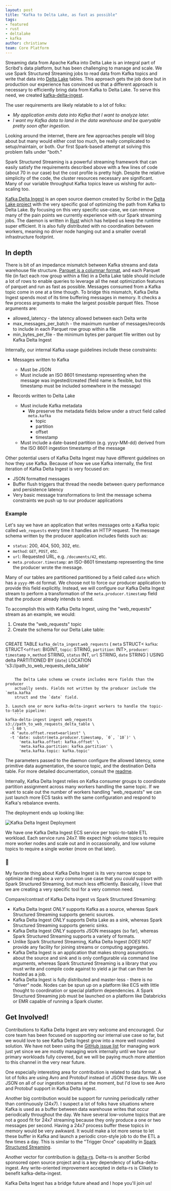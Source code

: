 ```yaml
---
layout: post
title: "Kafka to Delta Lake, as fast as possible"
tags:
- featured
- rust
- deltalake
- kafka
author: christianw
team: Core Platform
---
```


Streaming data from Apache Kafka into Delta Lake is an integral part of
Scribd's data platform, but has been challenging to manage and
scale. We use Spark Structured Streaming jobs to read data from
Kafka topics and write that data into [Delta Lake](https://delta.io) tables. This approach gets the job
done but in production our experience has convinced us that a different
approach is necessary to efficiently bring data from Kafka to Delta Lake. To
serve this need, we created
[kafka-delta-ingest](https://github.com/delta-io/kafka-delta-ingest).

The user requirements are likely relatable to a lot of folks:

* _My application emits data into Kafka that I want to analyze later._
* _I want my Kafka data to land in the data warehouse and be queryable pretty soon after ingestion._

Looking around the internet, there are few approaches people will blog about
but many would either cost too much, be really complicated to setup/maintain,
or both. Our first Spark-based attempt at solving this problem falls under
"both."

Spark Structured Streaming is a powerful streaming framework that can easily
satisfy the requirements described above with a few lines of code (about 70 in
our case) but the cost profile is pretty high. Despite the relative simplicity
of the code, the cluster resources necessary are significant.  Many of our
variable throughput Kafka topics leave us wishing for auto-scaling too.

[Kafka Delta Ingest](https://github.com/delta-io/kafka-delta-ingest) is an open
source daemon created by Scribd in the [Delta Lake project](https://delta.io)
with the very specific goal of optimizing the path from Kafka to Delta Lake. By
focusing on this very specific use-case, we can remove many of the pain points
we currently experience with our Spark streaming jobs. The daemon is written in
[Rust](https://rust-lang.org) which has helped us keep the runtime super
efficient. It is also fully distributed with no coordination between workers,
meaning no driver node hanging out and a smaller overall infrastructure
footprint.

## In depth

There is bit of an impedance mismatch between Kafka streams and data warehouse
file structure. [Parquet is a columnar
format](https://parquet.apache.org/documentation/latest/), and each Parquet
file (in fact each row group within a file) in a Delta Lake table should
include a lot of rows to enable queries to leverage all the neat optimization
features of parquet and run as fast as possible. Messages consumed from a Kafka
topic come in one at a time though. To bridge this mismatch, Kafka Delta Ingest
spends most of its time buffering messages in memory. It checks a few process
arguments to make the largest possible parquet files. Those arguments are:

* allowed_latency - the latency allowed between each Delta write
* max_messages_per_batch - the maximum number of messages/records to include in each Parquet row group within a file
* min_bytes_per_file - the minimum bytes per parquet file written out by Kafka Delta Ingest

Internally, our internal Kafka usage guidelines include these constraints:

* Messages written to Kafka
  * Must be JSON
  * Must include an ISO 8601 timestamp representing when the message was ingested/created (field name is flexible, but this timestamp must be included somewhere in the message)

* Records written to Delta Lake
  * Must include Kafka metadata
    * We preserve the metadata fields below under a struct field called `meta.kafka`
      * topic
      * partition
      * offset
      * timestamp
  * Must include a date-based partition (e.g. yyyy-MM-dd) derived from the ISO 8601 ingestion timestamp of the message

Other potential users of Kafka Delta Ingest may have different guidelines on how they use Kafka. Because of how we use Kafka internally, the first iteration of Kafka Delta Ingest is very focused on:

* JSON formatted messages
* Buffer flush triggers that thread the needle between query performance and persistence latency
* Very basic message transformations to limit the message schema constraints we push up to our producer applications

### Example

Let's say we have an application that writes messages onto a Kafka topic called
`web_requests` every time it handles an HTTP request. The message schema
written by the producer application includes fields such as:

* `status`: 200, 404, 500, 302, etc.
* `method`: `GET`, `POST`, etc.
* `url`: Requested URL, e.g. `/documents/42`, etc.
* `meta.producer.timestamp`: an ISO-8601 timestamp representing the time the producer wrote the message.

Many of our tables are partitioned partitioned by a field called `date` which
has a `yyyy-MM-dd` format. We choose not to force our producer application to
provide this field explicitly. Instead, we will configure our Kafka Delta
Ingest stream to perform a transformation of the `meta.producer.timestamp`
field that the producer already intends to send.

To accomplish this with Kafka Delta Ingest, using the "web_requests" stream as an example, we would:

1. Create the "web_requests" topic
1. Create the schema for our Delta Lake table:
    ```
CREATE TABLE `kafka_delta_ingest`.`web_requests` (
	`meta` STRUCT<
		`kafka`: STRUCT<`offset`: BIGINT, `topic`: STRING, `partition`: INT>,
		`producer`: `timestamp`
    >,
	`method` STRING,
	`status` INT,
	`url` STRING,
	`date` STRING
  )
USING delta
PARTITIONED BY (`date`)
LOCATION 's3://path_to_web_requests_delta_table'
```

    The Delta Lake schema we create includes more fields than the producer
    actually sends. Fields not written by the producer include the `meta.kafka`
    struct and the `date` field.

3. Launch one or more kafka-delta-ingest workers to handle the topic-to-table pipeline:
    ```
kafka-delta-ingest ingest web_requests s3://path_to_web_requests_delta_table \
  -l 60 \
  -K "auto.offset.reset=earliest" \
  -t 'date: substr(meta.producer.timestamp, `0`, `10`)' \
      'meta.kafka.offset: kafka.offset' \
      'meta.kafka.partition: kafka.partition' \
      'meta.kafka.topic: kafka.topic'
```

The parameters passed to the daemon configure the allowed latency, some primitive data augmentation, the source topic, and the destination Delta table. For more detailed documentation, consult the [readme](https://github.com/delta-io/kafka-delta-ingest#readme).

Internally, Kafka Delta Ingest relies on Kafka consumer groups to coordinate
partition assignment across many workers handling the same topic. If we
want to scale out the number of workers handling "web_requests" we can just
launch more ECS tasks with the same configuration and respond to Kafka's
rebalance events.

The deployment ends up looking like:

![Kafka Delta Ingest Deployment](/post-images/2021-05-kafka-delta-ingest/kafka-delta-ingest-deployment.png)

We have one Kafka Delta Ingest ECS service per topic-to-table ETL workload. Each service runs 24x7. We expect high volume topics to require more worker nodes and scale out and in occassionally, and low volume topics to require a single worker (more on that later).


### 💙

My favorite thing about Kafka Delta Ingest is its very narrow scope to optimize
and replace a _very_ common use case that you _could_ support with Spark
Structured Streaming, but much less efficiently. Basically, I love that we are
creating a very specific tool for a very common need.

Compare/contrast of Kafka Delta Ingest vs Spark Structured Streaming:

* Kafka Delta Ingest *ONLY* supports Kafka as a source, whereas Spark Structured Streaming supports generic sources.
* Kafka Delta Ingest *ONLY* supports Delta Lake as a sink, whereas Spark Structured Streaming supports generic sinks.
* Kafka Delta Ingest *ONLY* supports JSON messages (so far), whereas Spark Structured Streaming supports a variety of formats.
* Unlike Spark Structured Streaming, Kafka Delta Ingest *DOES NOT* provide any facility for joining streams or computing aggregates.
* Kafka Delta Ingest is an application that makes strong assumptions about the source and sink and is only configurable via command line arguments, whereas Spark Structured Streaming is a library that you must write and compile code against to yield a jar that can then be hosted as a job.
* Kafka Delta Ingest is fully distributed and master-less - there is no "driver" node. Nodes can be spun up on a platform like ECS with little thought to coordination or special platform dependencies.  A Spark Structured Streaming job must be launched on a platform like Databricks or EMR capable of running a Spark cluster.

## Get Involved!

Contributions to Kafka Delta Ingest are very welcome and encouraged. Our core team has been focused on supporting our internal use case so far, but we would love to see Kafka Delta Ingest grow into a more well rounded solution. We have not been using the [GitHub issue list](https://github.com/delta-io/kafka-delta-ingest/issues) for managing work just yet since we are mostly managing work internally until we have our primary workloads fully covered, but we will be paying much more attention to this channel in the very near future.

One especially interesting area for contribution is related to data format. A
lot of folks are using Avro and Protobuf instead of JSON these days. We use
JSON on all of our ingestion streams at the moment, but I'd love to see Avro
and Protobuf support in Kafka Delta Ingest.

Another big contribution would be support for running periodically
rather than continuously (24x7). I suspect a lot of folks have situations
where Kafka is used as a buffer between data warehouse writes that
occur periodically throughout the day. We have several low-volume topics that
are not a good fit for 24x7 streaming because they only produce a one or two
messages per second. Having a 24x7 process buffer these topics in memory would
be very awkward. It would make a lot more sense to let these buffer in Kafka
and launch a periodic cron-style job to do the ETL a few times a day. This is
similar to the "Trigger Once" capability in [Spark Structured
Streaming](https://databricks.com/blog/2017/05/22/running-streaming-jobs-day-10x-cost-savings.html).

Another vector for contribution is
[delta-rs](https://github.com/delta-io/delta-rs). Delta-rs is another Scribd
sponsored open source project and is a key dependency of kafka-delta-ingest.
Any write-oriented improvement accepted in delta-rs is Clikely to benefit
kafka-delta-ingest.


Kafka Delta Ingest has a bridge future ahead and I hope you'll join us!

